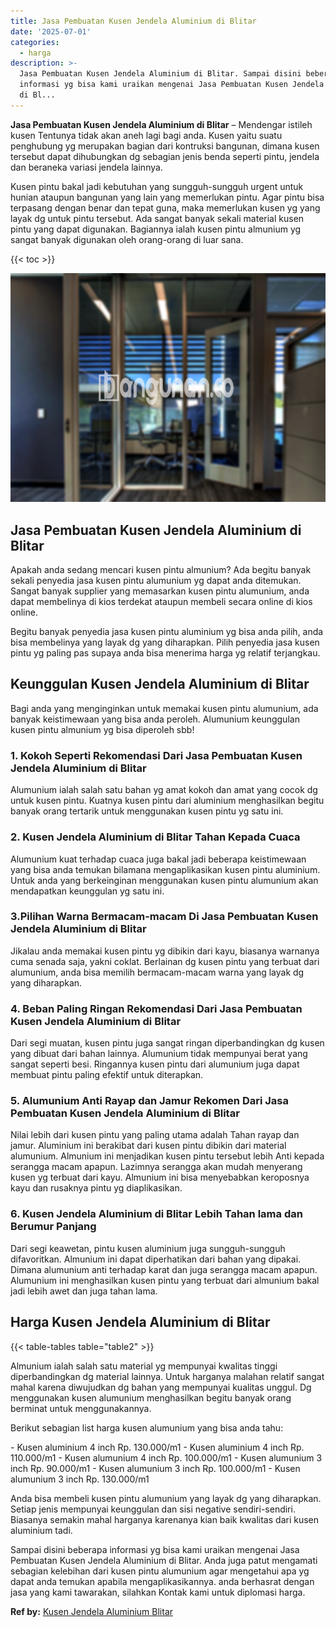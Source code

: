 ```yaml
---
title: Jasa Pembuatan Kusen Jendela Aluminium di Blitar
date: '2025-07-01'
categories:
  - harga
description: >-
  Jasa Pembuatan Kusen Jendela Aluminium di Blitar. Sampai disini beberapa
  informasi yg bisa kami uraikan mengenai Jasa Pembuatan Kusen Jendela Aluminium
  di Bl...
---
```


**Jasa Pembuatan Kusen Jendela Aluminium di Blitar** – Mendengar istileh kusen Tentunya tidak akan aneh lagi bagi anda. Kusen yaitu suatu penghubung yg merupakan bagian dari kontruksi bangunan, dimana kusen tersebut dapat dihubungkan dg sebagian jenis benda seperti pintu, jendela dan beraneka variasi jendela lainnya.

Kusen pintu bakal jadi kebutuhan yang sungguh-sungguh urgent untuk hunian ataupun bangunan yang lain yang memerlukan pintu. Agar pintu bisa terpasang dengan benar dan tepat guna, maka memerlukan kusen yg yang layak dg untuk pintu tersebut. Ada sangat banyak sekali material kusen pintu yang dapat digunakan. Bagiannya ialah kusen pintu almunium yg sangat banyak digunakan oleh orang-orang di luar sana.

{{< toc >}}

![Jasa Pembuatan Kusen Jendela Aluminium di Blitar](/images/harga-kusen-jendela-alumunium-12.png)

## Jasa Pembuatan Kusen Jendela Aluminium di Blitar

Apakah anda sedang mencari kusen pintu almunium? Ada begitu banyak sekali penyedia jasa kusen pintu alumunium yg dapat anda ditemukan. Sangat banyak supplier yang memasarkan kusen pintu alumunium, anda dapat membelinya di kios terdekat ataupun membeli secara online di kios online.

Begitu banyak penyedia jasa kusen pintu aluminium yg bisa anda pilih, anda bisa membelinya yang layak dg yang diharapkan. Pilih penyedia jasa kusen pintu yg paling pas supaya anda bisa menerima harga yg relatif terjangkau.

## Keunggulan Kusen Jendela Aluminium di Blitar

Bagi anda yang menginginkan untuk memakai kusen pintu alumunium, ada banyak keistimewaan yang bisa anda peroleh. Alumunium keunggulan kusen pintu almunium yg bisa diperoleh sbb!

### 1\. Kokoh Seperti Rekomendasi Dari Jasa Pembuatan Kusen Jendela Aluminium di Blitar

Alumunium ialah salah satu bahan yg amat kokoh dan amat yang cocok dg untuk kusen pintu. Kuatnya kusen pintu dari aluminium menghasilkan begitu banyak orang tertarik untuk menggunakan kusen pintu yg satu ini.

### 2\. Kusen Jendela Aluminium di Blitar Tahan Kepada Cuaca

Alumunium kuat terhadap cuaca juga bakal jadi beberapa keistimewaan yang bisa anda temukan bilamana mengaplikasikan kusen pintu aluminium. Untuk anda yang berkeinginan menggunakan kusen pintu alumunium akan mendapatkan keunggulan yg satu ini.

### 3.Pilihan Warna Bermacam-macam Di Jasa Pembuatan Kusen Jendela Aluminium di Blitar

Jikalau anda memakai kusen pintu yg dibikin dari kayu, biasanya warnanya cuma senada saja, yakni coklat. Berlainan dg kusen pintu yang terbuat dari alumunium, anda bisa memilih bermacam-macam warna yang layak dg yang diharapkan.

### 4\. Beban Paling Ringan Rekomendasi Dari Jasa Pembuatan Kusen Jendela Aluminium di Blitar

Dari segi muatan, kusen pintu juga sangat ringan diperbandingkan dg kusen yang dibuat dari bahan lainnya. Alumunium tidak mempunyai berat yang sangat seperti besi. Ringannya kusen pintu dari alumunium juga dapat membuat pintu paling efektif untuk diterapkan.

### 5\. Alumunium Anti Rayap dan Jamur Rekomen Dari Jasa Pembuatan Kusen Jendela Aluminium di Blitar

Nilai lebih dari kusen pintu yang paling utama adalah Tahan rayap dan jamur. Aluminium ini berakibat dari kusen pintu dibikin dari material alumunium. Almunium ini menjadikan kusen pintu tersebut lebih Anti kepada serangga macam apapun. Lazimnya serangga akan mudah menyerang kusen yg terbuat dari kayu. Almunium ini bisa menyebabkan keroposnya kayu dan rusaknya pintu yg diaplikasikan.

### 6\. Kusen Jendela Aluminium di Blitar Lebih Tahan lama dan Berumur Panjang

Dari segi keawetan, pintu kusen aluminium juga sungguh-sungguh difavoritkan. Almunium ini dapat diperhatikan dari bahan yang dipakai. Dimana alumunium anti terhadap karat dan juga serangga macam apapun. Alumunium ini menghasilkan kusen pintu yang terbuat dari almunium bakal jadi lebih awet dan juga tahan lama.

## Harga Kusen Jendela Aluminium di Blitar

{{< table-tables table="table2" >}}

Almunium ialah salah satu material yg mempunyai kwalitas tinggi diperbandingkan dg material lainnya. Untuk harganya malahan relatif sangat mahal karena diwujudkan dg bahan yang mempunyai kualitas unggul. Dg menggunakan kusen alumunium menghasilkan begitu banyak orang berminat untuk menggunakannya.

Berikut sebagian list harga kusen alumunium yang bisa anda tahu:

\- Kusen aluminium 4 inch Rp. 130.000/m1 - Kusen aluminium 4 inch Rp. 110.000/m1 - Kusen alumunium 4 inch Rp. 100.000/m1 - Kusen alumunium 3 inch Rp. 90.000/m1 - Kusen alumunium 3 inch Rp. 100.000/m1 - Kusen alumunium 3 inch Rp. 130.000/m1

Anda bisa membeli kusen pintu alumunium yang layak dg yang diharapkan. Setiap jenis mempunyai keunggulan dan sisi negative sendiri-sendiri. Biasanya semakin mahal harganya karenanya kian baik kwalitas dari kusen aluminium tadi.

Sampai disini beberapa informasi yg bisa kami uraikan mengenai Jasa Pembuatan Kusen Jendela Aluminium di Blitar. Anda juga patut mengamati sebagian kelebihan dari kusen pintu alumunium agar mengetahui apa yg dapat anda temukan apabila mengaplikasikannya. anda berhasrat dengan jasa yang kami tawarakan, silahkan Kontak kami untuk diplomasi harga.

**Ref by:** [Kusen Jendela Aluminium Blitar](https://id.wikipedia.org/wiki/Kusen)
